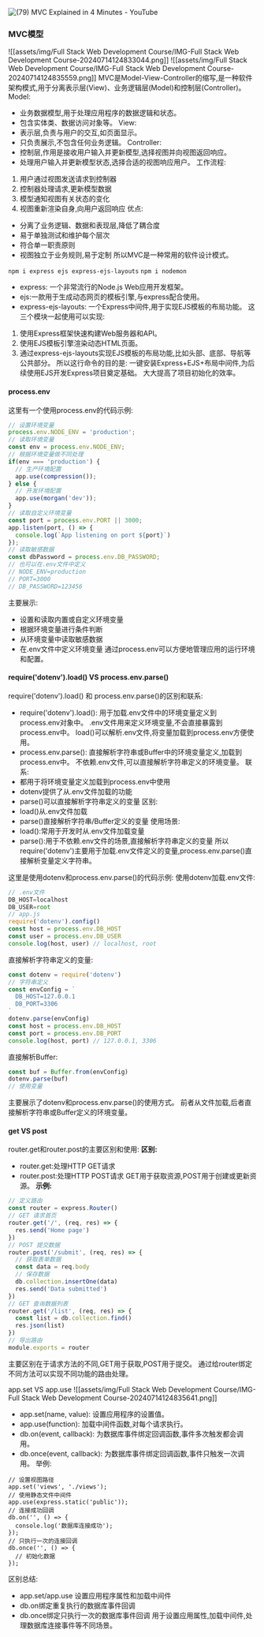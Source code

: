 
![(79) MVC Explained in 4 Minutes - YouTube](https://www.youtube.com/watch?v=DUg2SWWK18I&list=PLZlA0Gpn_vH8jbFkBjOuFjhxANC63OmXM&index=4)


### MVC模型

![[assets/img/Full Stack Web Development Course/IMG-Full Stack Web Development Course-20240714124833044.png]]
![[assets/img/Full Stack Web Development Course/IMG-Full Stack Web Development Course-20240714124835559.png]]
MVC是Model-View-Controller的缩写,是一种软件架构模式,用于分离表示层(View)、业务逻辑层(Model)和控制层(Controller)。
Model:
- 业务数据模型,用于处理应用程序的数据逻辑和状态。
- 包含实体类、数据访问对象等。
View: 
- 表示层,负责与用户的交互,如页面显示。
- 只负责展示,不包含任何业务逻辑。
Controller:
- 控制层,作用是接收用户输入并更新模型,选择视图并向视图返回响应。
- 处理用户输入并更新模型状态,选择合适的视图响应用户。
工作流程:
1. 用户通过视图发送请求到控制器
2. 控制器处理请求,更新模型数据
3. 模型通知视图有关状态的变化 
4. 视图重新渲染自身,向用户返回响应
优点:
- 分离了业务逻辑、数据和表现层,降低了耦合度
- 易于单独测试和维护每个层次
- 符合单一职责原则
- 视图独立于业务规则,易于定制
所以MVC是一种常用的软件设计模式。

`npm i express ejs express-ejs-layouts`
`npm i nodemon`
- express: 一个非常流行的Node.js Web应用开发框架。
- ejs:一款用于生成动态网页的模板引擎,与express配合使用。
- express-ejs-layouts: 一个Express中间件,用于实现EJS模板的布局功能。
这三个模块一起使用可以实现:
1. 使用Express框架快速构建Web服务器和API。
2. 使用EJS模板引擎渲染动态HTML页面。
3. 通过express-ejs-layouts实现EJS模板的布局功能,比如头部、底部、导航等公共部分。
所以这行命令的目的是:
一键安装Express+EJS+布局中间件,为后续使用EJS开发Express项目奠定基础。
大大提高了项目初始化的效率。

#### process.env
 这里有一个使用process.env的代码示例:
```js
// 设置环境变量
process.env.NODE_ENV = 'production';
// 读取环境变量
const env = process.env.NODE_ENV;
// 根据环境变量做不同处理
if(env === 'production') {
  // 生产环境配置
  app.use(compression());
} else {
  // 开发环境配置
  app.use(morgan('dev'));
}
// 读取自定义环境变量
const port = process.env.PORT || 3000;
app.listen(port, () => {
  console.log(`App listening on port ${port}`)
});
// 读取敏感数据
const dbPassword = process.env.DB_PASSWORD;
// 也可以在.env文件中定义
// NODE_ENV=production
// PORT=3000
// DB_PASSWORD=123456
```
主要展示:
- 设置和读取内置或自定义环境变量
- 根据环境变量进行条件判断
- 从环境变量中读取敏感数据
- 在.env文件中定义环境变量
通过process.env可以方便地管理应用的运行环境和配置。



####  require('dotenv').load() VS process.env.parse()
 require('dotenv').load() 和 process.env.parse()的区别和联系:
  - require('dotenv').load():
    用于加载.env文件中的环境变量定义到process.env对象中。
    .env文件用来定义环境变量,不会直接暴露到process.env中。
    load()可以解析.env文件,将变量加载到process.env方便使用。
  - process.env.parse():
    直接解析字符串或Buffer中的环境变量定义,加载到process.env中。
    不依赖.env文件,可以直接解析字符串定义的环境变量。
  联系:
  - 都用于将环境变量定义加载到process.env中使用
  - dotenv提供了从.env文件加载的功能
  - parse()可以直接解析字符串定义的变量
  区别:  
  - load()从.env文件加载
  - parse()直接解析字符串/Buffer定义的变量
  使用场景:
  - load():常用于开发时从.env文件加载变量
  - parse():用于不依赖.env文件的场景,直接解析字符串定义的变量
  所以require('dotenv')主要用于加载.env文件定义的变量,process.env.parse()直接解析变量定义字符串。

  这里是使用dotenv和process.env.parse()的代码示例:
使用dotenv加载.env文件:
```js
// .env文件
DB_HOST=localhost
DB_USER=root
// app.js
require('dotenv').config() 
const host = process.env.DB_HOST 
const user = process.env.DB_USER
console.log(host, user) // localhost, root
```
直接解析字符串定义的变量:
```js
const dotenv = require('dotenv')
// 字符串定义
const envConfig = `
  DB_HOST=127.0.0.1
  DB_PORT=3306
`
dotenv.parse(envConfig)
const host = process.env.DB_HOST
const port = process.env.DB_PORT
console.log(host, port) // 127.0.0.1, 3306
```
直接解析Buffer:
```js 
const buf = Buffer.from(envConfig)
dotenv.parse(buf)
// 使用变量
```
主要展示了dotenv和process.env.parse()的使用方式。
前者从文件加载,后者直接解析字符串或Buffer定义的环境变量。

#### get VS post
 router.get和router.post的主要区别和使用:
**区别:**
- router.get:处理HTTP GET请求
- router.post:处理HTTP POST请求 
GET用于获取资源,POST用于创建或更新资源。
**示例:**
```js
// 定义路由
const router = express.Router()
// GET 请求首页
router.get('/', (req, res) => {
  res.send('Home page')
})
// POST 提交数据
router.post('/submit', (req, res) => {
  // 获取表单数据
  const data = req.body
  // 保存数据
  db.collection.insertOne(data)
  res.send('Data submitted')
})
// GET 查询数据列表 
router.get('/list', (req, res) => {
  const list = db.collection.find()
  res.json(list)
})
// 导出路由
module.exports = router
```
主要区别在于请求方法的不同,GET用于获取,POST用于提交。
通过给router绑定不同方法可以实现不同功能的路由处理。

app.set VS  app.use
![[assets/img/Full Stack Web Development Course/IMG-Full Stack Web Development Course-20240714124835641.png]]
- app.set(name, value):
设置应用程序的设置值。
- app.use(function): 
加载中间件函数,对每个请求执行。
- db.on(event, callback):
为数据库事件绑定回调函数,事件多次触发都会调用。
- db.once(event, callback): 
为数据库事件绑定回调函数,事件只触发一次调用。
举例:
```
// 设置视图路径
app.set('views', './views'); 
// 使用静态文件中间件
app.use(express.static('public'));
// 连接成功回调
db.on('', () => {
  console.log('数据库连接成功');
});
// 只执行一次的连接回调
db.once('', () => {
  // 初始化数据
});
```
区别总结:
- app.set/app.use 设置应用程序属性和加载中间件
- db.on绑定重复执行的数据库事件回调 
- db.once绑定只执行一次的数据库事件回调
用于设置应用属性,加载中间件,处理数据库连接事件等不同场景。



